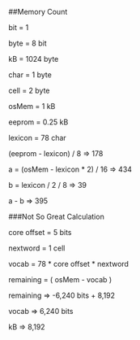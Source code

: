 ##Memory Count

bit = 1

byte = 8 bit 

kB = 1024 byte

char = 1 byte

cell = 2 byte

osMem = 1 kB

eeprom = 0.25 kB

lexicon = 78 char

(eeprom - lexicon) / 8 => 178

a = (osMem - lexicon * 2) / 16 => 434

b = lexicon / 2 / 8 => 39

a - b => 395












###Not So Great Calculation

core offset = 5 bits

nextword = 1 cell

vocab = 78 * core offset * nextword

remaining = ( osMem - vocab ) 

remaining => -6,240 bits + 8,192

vocab => 6,240 bits

kB => 8,192